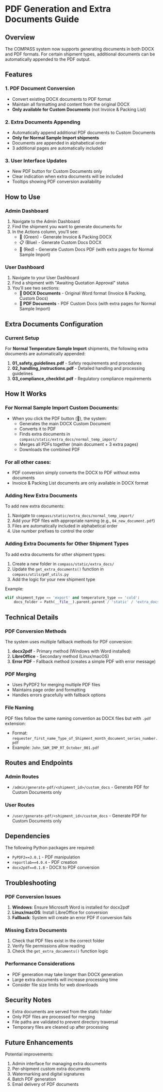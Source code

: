 # PDF Generation and Extra Documents Guide

## Overview

The COMPASS system now supports generating documents in both DOCX and PDF formats. For certain shipment types, additional documents can be automatically appended to the PDF output.

## Features

### 1. PDF Document Conversion
- Convert existing DOCX documents to PDF format
- Maintain all formatting and content from the original DOCX
- **Only available for Custom Documents** (not Invoice & Packing List)

### 2. Extra Documents Appending
- Automatically append additional PDF documents to Custom Documents
- **Only for Normal Sample Import shipments**
- Documents are appended in alphabetical order
- 3 additional pages are automatically included

### 3. User Interface Updates
- New PDF button for Custom Documents only
- Clear indication when extra documents will be included
- Tooltips showing PDF conversion availability

## How to Use

### Admin Dashboard
1. Navigate to the Admin Dashboard
2. Find the shipment you want to generate documents for
3. In the Actions column, you'll see:
   - 📄 (Green) - Generate Invoice & Packing DOCX
   - 📋 (Blue) - Generate Custom Docs DOCX
   - 📕 (Red) - Generate Custom Docs PDF (with extra pages for Normal Sample Import)

### User Dashboard
1. Navigate to your User Dashboard
2. Find a shipment with "Awaiting Quotation Approval" status
3. You'll see two sections:
   - **📄 DOCX Documents** - Original Word format (Invoice & Packing, Custom Docs)
   - **📑 PDF Documents** - PDF Custom Docs (with extra pages for Normal Sample Import)

## Extra Documents Configuration

### Current Setup
For **Normal Temperature Sample Import** shipments, the following extra documents are automatically appended:

1. **01_safety_guidelines.pdf** - Safety requirements and procedures
2. **02_handling_instructions.pdf** - Detailed handling and processing guidelines
3. **03_compliance_checklist.pdf** - Regulatory compliance requirements

## How It Works

### For Normal Sample Import Custom Documents:
- When you click the PDF button (📕), the system:
  - Generates the main DOCX Custom Document
  - Converts it to PDF
  - Finds extra documents in `compass/static/extra_docs/normal_temp_import/`
  - Merges all PDFs together (main document + 3 extra pages)
  - Downloads the combined PDF

### For all other cases:
- PDF conversion simply converts the DOCX to PDF without extra documents
- Invoice & Packing List documents are only available in DOCX format

### Adding New Extra Documents

To add new extra documents:

1. Navigate to `compass/static/extra_docs/normal_temp_import/`
2. Add your PDF files with appropriate naming (e.g., `04_new_document.pdf`)
3. Files are automatically included in alphabetical order
4. Use number prefixes to control the order

### Adding Extra Documents for Other Shipment Types

To add extra documents for other shipment types:

1. Create a new folder in `compass/static/extra_docs/`
2. Update the `get_extra_documents()` function in `compass/utils/pdf_utils.py`
3. Add the logic for your new shipment type

Example:
```python
elif shipment_type == 'export' and temperature_type == 'cold':
    docs_folder = Path(__file__).parent.parent / 'static' / 'extra_docs' / 'cold_export'
```

## Technical Details

### PDF Conversion Methods
The system uses multiple fallback methods for PDF conversion:

1. **docx2pdf** - Primary method (Windows with Word installed)
2. **LibreOffice** - Secondary method (Linux/macOS)
3. **Error PDF** - Fallback method (creates a simple PDF with error message)

### PDF Merging
- Uses PyPDF2 for merging multiple PDF files
- Maintains page order and formatting
- Handles errors gracefully with fallback options

### File Naming
PDF files follow the same naming convention as DOCX files but with `.pdf` extension:
- Format: `requester_first_name_Type_of_Shipment_month_document_series_number.pdf`
- Example: `John_SAM_IMP_RT_October_001.pdf`

## Routes and Endpoints

### Admin Routes
- `/admin/generate-pdf/<shipment_id>/custom_docs` - Generate PDF for Custom Documents only

### User Routes
- `/user/generate-pdf/<shipment_id>/custom_docs` - Generate PDF for Custom Documents only

## Dependencies

The following Python packages are required:
- `PyPDF2==3.0.1` - PDF manipulation
- `reportlab==4.0.4` - PDF creation
- `docx2pdf==0.1.8` - DOCX to PDF conversion

## Troubleshooting

### PDF Conversion Issues
1. **Windows**: Ensure Microsoft Word is installed for docx2pdf
2. **Linux/macOS**: Install LibreOffice for conversion
3. **Fallback**: System will create an error PDF if conversion fails

### Missing Extra Documents
1. Check that PDF files exist in the correct folder
2. Verify file permissions allow reading
3. Check the `get_extra_documents()` function logic

### Performance Considerations
- PDF generation may take longer than DOCX generation
- Large extra documents will increase processing time
- Consider file size limits for web downloads

## Security Notes

- Extra documents are served from the static folder
- Only PDF files are processed for merging
- File paths are validated to prevent directory traversal
- Temporary files are cleaned up after processing

## Future Enhancements

Potential improvements:
1. Admin interface for managing extra documents
2. Per-shipment custom extra documents
3. Watermarking and digital signatures
4. Batch PDF generation
5. Email delivery of PDF documents
